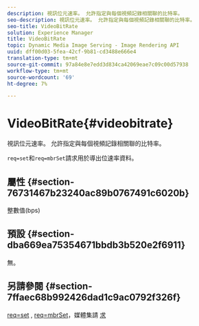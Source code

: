 ```yaml
---
description: 視訊位元速率。 允許指定與每個視頻記錄相關聯的比特率。
seo-description: 視訊位元速率。 允許指定與每個視頻記錄相關聯的比特率。
seo-title: VideoBitRate
solution: Experience Manager
title: VideoBitRate
topic: Dynamic Media Image Serving - Image Rendering API
uuid: dff00d03-5fea-42cf-9b81-cd3488e666e4
translation-type: tm+mt
source-git-commit: 97a84e8e7edd3d834ca42069eae7c09c00d57938
workflow-type: tm+mt
source-wordcount: '69'
ht-degree: 7%

---
```



# VideoBitRate{#videobitrate}

視訊位元速率。 允許指定與每個視頻記錄相關聯的比特率。

`req=set`和`req=mbrSet`請求用於導出位速率資料。

## 屬性 {#section-76731467b23240ac89b0767491c6020b}

整數值(bps)

## 預設 {#section-dba669ea75354671bbdb3b520e2f6911}

無。

## 另請參閱 {#section-7ffaec68b992426dad1c9ac0792f326f}

[req=set](/help/aem-is-ir-api/is-api/http-ref/image-serving-api-ref/c-http-protocol-reference/c-command-reference/r-req/r-set.md) ,  [req=mbrSet](/help/aem-is-ir-api/is-api/http-ref/image-serving-api-ref/c-http-protocol-reference/c-command-reference/r-req/r-mbrset.md)，媒體集請 [求](/help/aem-is-ir-api/is-api/http-ref/image-serving-api-ref/c-http-protocol-reference/c-syntax-and-features/r-media-set-requests.md)
